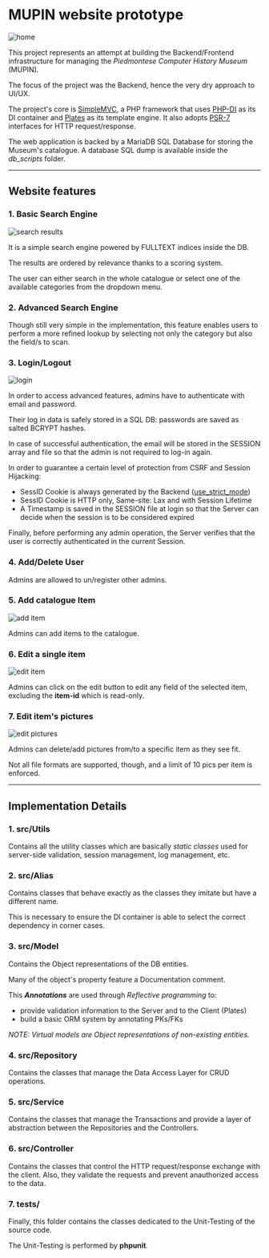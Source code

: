 # MUPIN website prototype

![home](https://github.com/Elanigiro/MupinDemo/blob/master/screens/home.png)

This project represents an attempt at building the Backend/Frontend infrastructure for managing the <em>Piedmontese Computer History Museum</em> (MUPIN).

The focus of the project was the Backend, hence the very dry approach to UI/UX.

The project's core is [SimpleMVC](https://github.com/simplemvc/skeleton), a PHP framework that uses [PHP-DI](https://php-di.org/) as its DI container and [Plates](https://platesphp.com/) as its template engine.
It also adopts [PSR-7](https://www.php-fig.org/psr/psr-7/) interfaces for HTTP request/response.

The web application is backed by a MariaDB SQL Database for storing the Museum's catalogue.
A database SQL dump is available inside the <em>db_scripts</em> folder.

-------------------------------
## Website features

### <strong>1. Basic Search Engine</strong>

![search results](https://github.com/Elanigiro/MupinDemo/blob/master/screens/search_results.png)

It is a simple search engine powered by FULLTEXT indices inside the DB.

The results are ordered by relevance thanks to a scoring system.

The user can either search in the whole catalogue or select one of the available categories from the dropdown menu.

### <strong>2. Advanced Search Engine</strong>

Though still very simple in the implementation, this feature enables users to perform a more refined lookup by selecting not only the category but also the field/s to scan.

### <strong>3. Login/Logout</strong>

![login](https://github.com/Elanigiro/MupinDemo/blob/master/screens/login.png)

In order to access advanced features, admins have to authenticate with email and password.

Their log in data is safely stored in a SQL DB: passwords are saved as salted BCRYPT hashes.

In case of successful authentication, the email will be stored in the SESSION array and file so that the admin is not required to log-in again.

In order to guarantee a certain level of protection from CSRF and Session Hijacking: 
   - SessID Cookie is always generated by the Backend ([use_strict_mode](https://www.php.net/manual/en/session.configuration.php#ini.session.use-strict-mode))
   - SessID Cookie is HTTP only, Same-site: Lax and with Session Lifetime
   - A Timestamp is saved in the SESSION file at login so that the Server can decide when the session is to be considered expired

Finally, before performing any admin operation, the Server verifies that the user is correctly authenticated in the current Session.

### <strong>4. Add/Delete User</strong>

Admins are allowed to un/register other admins.

### <strong>5. Add catalogue Item</strong>

![add item](https://github.com/Elanigiro/MupinDemo/blob/master/screens/add_item.png)

Admins can add items to the catalogue.

### <strong>6. Edit a single item</strong>

![edit item](https://github.com/Elanigiro/MupinDemo/blob/master/screens/edit_item.png)

Admins can click on the edit button to edit any field of the selected item, excluding the <strong>item-id</strong> which is read-only.

### <strong>7. Edit item's pictures</strong>

![edit pictures](https://github.com/Elanigiro/MupinDemo/blob/master/screens/edit_pics.png)

Admins can delete/add pictures from/to a specific item as they see fit.

Not all file formats are supported, though, and a limit of 10 pics per item is enforced.

--------------------------
## Implementation Details

### <strong>1. src/Utils</strong>

Contains all the utility classes which are basically <em>static classes</em> used for server-side validation, session management, log management, etc.

### <strong>2. src/Alias</strong>

Contains classes that behave exactly as the classes they imitate but have a different name.

This is necessary to ensure the DI container is able to select the correct dependency in corner cases.

### <strong>3. src/Model</strong>

Contains the Object representations of the DB entities.

Many of the object's property feature a Documentation comment.

This <em><strong>Annotations</strong></em> are used through <em>Reflective programming</em> to:
   - provide validation information to the Server and to the Client (Plates)
   - build a basic ORM system by annotating PKs/FKs


<em>NOTE: Virtual models are Object representations of non-existing entities.</em>

### <strong>4. src/Repository</strong>

Contains the classes that manage the Data Access Layer for CRUD operations.

### <strong>5. src/Service</strong>

Contains the classes that manage the Transactions and provide a layer of abstraction between the Repositories and the Controllers.

### <strong>6. src/Controller</strong>

Contains the classes that control the HTTP request/response exchange with the client.
Also, they validate the requests and prevent anauthorized access to the data.

### <strong>7. tests/</strong>

Finally, this folder contains the classes dedicated to the Unit-Testing of the source code.

The Unit-Testing is performed by <strong>phpunit</strong>.